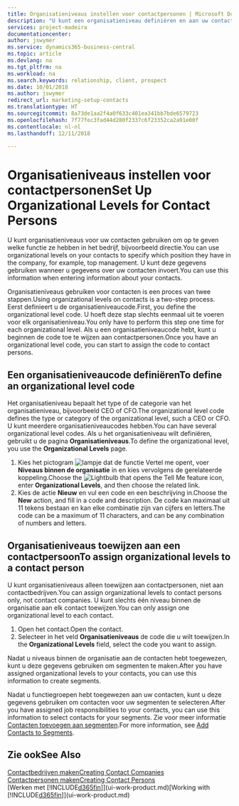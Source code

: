 ```yaml
---
title: Organisatieniveaus instellen voor contactpersonen | Microsoft Docs
description: "U kunt een organisatieniveau definiëren en aan uw contact toewijzen om de positie aan te geven die ze binnen hun bedrijf hebben, bijvoorbeeld directie."
services: project-madeira
documentationcenter: 
author: jswymer
ms.service: dynamics365-business-central
ms.topic: article
ms.devlang: na
ms.tgt_pltfrm: na
ms.workload: na
ms.search.keywords: relationship, client, prospect
ms.date: 10/01/2018
ms.author: jswymer
redirect_url: marketing-setup-contacts
ms.translationtype: HT
ms.sourcegitcommit: 8a73de1aa2f4a0f633c401ea341bb7bde6579723
ms.openlocfilehash: 7f77fec3fad44d280f2337c6f23352ca2a91e00f
ms.contentlocale: nl-nl
ms.lasthandoff: 12/11/2018

---
```

# <a name="set-up-organizational-levels-for-contact-persons"></a><span data-ttu-id="3ac89-103">Organisatieniveaus instellen voor contactpersonen</span><span class="sxs-lookup"><span data-stu-id="3ac89-103">Set Up Organizational Levels for Contact Persons</span></span>
<span data-ttu-id="3ac89-104">U kunt organisatieniveaus voor uw contacten gebruiken om op te geven welke functie ze hebben in het bedrijf, bijvoorbeeld directie.</span><span class="sxs-lookup"><span data-stu-id="3ac89-104">You can use organizational levels on your contacts to specify which position they have in the company, for example, top management.</span></span> <span data-ttu-id="3ac89-105">U kunt deze gegevens gebruiken wanneer u gegevens over uw contacten invoert.</span><span class="sxs-lookup"><span data-stu-id="3ac89-105">You can use this information when entering information about your contacts.</span></span>

<span data-ttu-id="3ac89-106">Organisatieniveaus gebruiken voor contacten is een proces van twee stappen.</span><span class="sxs-lookup"><span data-stu-id="3ac89-106">Using organizational levels on contacts is a two-step process.</span></span> <span data-ttu-id="3ac89-107">Eerst definieert u de organisatieniveaucode.</span><span class="sxs-lookup"><span data-stu-id="3ac89-107">First, you define the organizational level code.</span></span> <span data-ttu-id="3ac89-108">U hoeft deze stap slechts eenmaal uit te voeren voor elk organisatieniveau.</span><span class="sxs-lookup"><span data-stu-id="3ac89-108">You only have to perform this step one time for each organizational level.</span></span> <span data-ttu-id="3ac89-109">Als u een organisatieniveaucode hebt, kunt u beginnen de code toe te wijzen aan contactpersonen.</span><span class="sxs-lookup"><span data-stu-id="3ac89-109">Once you have an organizational level code, you can start to assign the code to contact persons.</span></span>

## <a name="to-define-an-organizational-level-code"></a><span data-ttu-id="3ac89-110">Een organisatieniveaucode definiëren</span><span class="sxs-lookup"><span data-stu-id="3ac89-110">To define an organizational level code</span></span>
<span data-ttu-id="3ac89-111">Het organisatieniveau bepaalt het type of de categorie van het organisatieniveau, bijvoorbeeld CEO of CFO.</span><span class="sxs-lookup"><span data-stu-id="3ac89-111">The organizational level code defines the type or category of the organizational level, such a CEO  or CFO.</span></span> <span data-ttu-id="3ac89-112">U kunt meerdere organisatieniveaucodes hebben.</span><span class="sxs-lookup"><span data-stu-id="3ac89-112">You can have several organizational level codes.</span></span> <span data-ttu-id="3ac89-113">Als u het organisatieniveau wilt definiëren, gebruikt u de pagina **Organisatieniveaus**.</span><span class="sxs-lookup"><span data-stu-id="3ac89-113">To define the organizational level, you use the **Organizational Levels** page.</span></span>

1. <span data-ttu-id="3ac89-114">Kies het pictogram ![lampje dat de functie Vertel me opent](media/ui-search/search_small.png "Vertel me wat u wilt doen"), voer **Niveaus binnen de organisatie** in en kies vervolgens de gerelateerde koppeling.</span><span class="sxs-lookup"><span data-stu-id="3ac89-114">Choose the ![Lightbulb that opens the Tell Me feature](media/ui-search/search_small.png "Tell me what you want to do") icon, enter **Organizational Levels**, and then choose the related link.</span></span>
2. <span data-ttu-id="3ac89-115">Kies de actie **Nieuw** en vul een code en een beschrijving in.</span><span class="sxs-lookup"><span data-stu-id="3ac89-115">Choose the **New** action, and fill in a code and description.</span></span> <span data-ttu-id="3ac89-116">De code kan maximaal uit 11 tekens bestaan en kan elke combinatie zijn van cijfers en letters.</span><span class="sxs-lookup"><span data-stu-id="3ac89-116">The code can be a maximum of 11 characters, and can be any combination of numbers and letters.</span></span>

## <a name="to-assign-organizational-levels-to-a-contact-person"></a><span data-ttu-id="3ac89-117">Organisatieniveaus toewijzen aan een contactpersoon</span><span class="sxs-lookup"><span data-stu-id="3ac89-117">To assign organizational levels to a contact person</span></span>
<span data-ttu-id="3ac89-118">U kunt organisatieniveaus alleen toewijzen aan contactpersonen, niet aan contactbedrijven.</span><span class="sxs-lookup"><span data-stu-id="3ac89-118">You can assign organizational levels to contact persons only, not contact companies.</span></span> <span data-ttu-id="3ac89-119">U kunt slechts één niveau binnen de organisatie aan elk contact toewijzen.</span><span class="sxs-lookup"><span data-stu-id="3ac89-119">You can only assign one organizational level to each contact.</span></span>

1. <span data-ttu-id="3ac89-120">Open het contact.</span><span class="sxs-lookup"><span data-stu-id="3ac89-120">Open the contact.</span></span>
2. <span data-ttu-id="3ac89-121">Selecteer in het veld **Organisatieniveaus** de code die u wilt toewijzen.</span><span class="sxs-lookup"><span data-stu-id="3ac89-121">In the **Organizational Levels** field, select the code you want to assign.</span></span>

<span data-ttu-id="3ac89-122">Nadat u niveaus binnen de organisatie aan de contacten hebt toegewezen, kunt u deze gegevens gebruiken om segmenten te maken.</span><span class="sxs-lookup"><span data-stu-id="3ac89-122">After you have assigned organizational levels to your contacts, you can use this information to create segments.</span></span>

<span data-ttu-id="3ac89-123">Nadat u functiegroepen hebt toegewezen aan uw contacten, kunt u deze gegevens gebruiken om contacten voor uw segmenten te selecteren.</span><span class="sxs-lookup"><span data-stu-id="3ac89-123">After you have assigned job responsibilities to your contacts, you can use this information to select contacts for your segments.</span></span> <span data-ttu-id="3ac89-124">Zie voor meer informatie [Contacten toevoegen aan segmenten](marketing-add-contact-segment.md).</span><span class="sxs-lookup"><span data-stu-id="3ac89-124">For more information, see [Add Contacts to Segments](marketing-add-contact-segment.md).</span></span>

## <a name="see-also"></a><span data-ttu-id="3ac89-125">Zie ook</span><span class="sxs-lookup"><span data-stu-id="3ac89-125">See Also</span></span>
[<span data-ttu-id="3ac89-126">Contactbedrijven maken</span><span class="sxs-lookup"><span data-stu-id="3ac89-126">Creating Contact Companies</span></span>](marketing-create-contact-companies.md)  
[<span data-ttu-id="3ac89-127">Contactpersonen maken</span><span class="sxs-lookup"><span data-stu-id="3ac89-127">Creating Contact Persons</span></span>](marketing-create-contact-persons.md)  
<span data-ttu-id="3ac89-128">[Werken met [!INCLUDE[d365fin](includes/d365fin_md.md)]](ui-work-product.md)</span><span class="sxs-lookup"><span data-stu-id="3ac89-128">[Working with [!INCLUDE[d365fin](includes/d365fin_md.md)]](ui-work-product.md)</span></span>  

